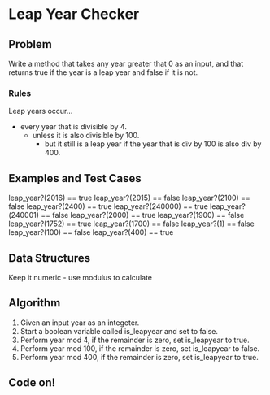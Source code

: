 # Leap Year Checker

## Problem

Write a method that takes any year greater that 0 as an input, and that returns true if the year is a leap year and false if it is not.

### Rules

Leap years occur...

- every year that is divisible by 4.
  * unless it is also divisible by 100.
    * but it still is a leap year if the year that is div by 100 is also div by 400.

## Examples and Test Cases

leap_year?(2016) == true
leap_year?(2015) == false
leap_year?(2100) == false
leap_year?(2400) == true
leap_year?(240000) == true
leap_year?(240001) == false
leap_year?(2000) == true
leap_year?(1900) == false
leap_year?(1752) == true
leap_year?(1700) == false
leap_year?(1) == false
leap_year?(100) == false
leap_year?(400) == true

## Data Structures

Keep it numeric - use modulus to calculate

## Algorithm

1. Given an input year as an integeter.
2. Start a boolean variable called is_leapyear and set to false.
3. Perform year mod 4, if the remainder is zero, set is_leapyear to true.
4. Perform year mod 100, if the remainder is zero, set is_leapyear to false.
5. Perform year mod 400, if the remainder is zero, set is_leapyear to true.

## Code on!
